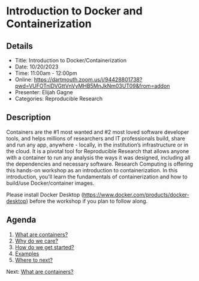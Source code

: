 # Introduction to Docker and Containerization

## Details

- Title: Introduction to Docker/Containerization
- Date: 10/20/2023
- Time: 11:00am - 12:00pm
- Online: https://dartmouth.zoom.us/j/94428801738?pwd=VUFOTnlDVGttVnVyMHB5MnJkNm03UT09&from=addon
- Presenter: Elijah Gagne
- Categories: Reproducible Research

## Description

Containers are the #1 most wanted and #2 most loved software developer tools, and helps millions of researchers and IT professionals build, share and run any app, anywhere - locally, in the institution’s infrastructure or in the cloud. It is a pivotal tool for Reproducible Research that allows anyone with a container to run any analysis the ways it was designed, including all the dependencies and necessary software.  Research Computing is offering this hands-on workshop as an introduction to containerization. In this introduction, you'll learn the fundamentals of containerization and how to build/use Docker/container images.

Please install Docker Desktop (https://www.docker.com/products/docker-desktop) before the workshop if you plan to follow along.

## Agenda

1. [What are containers?](1-what-are-containers.md)
2. [Why do we care?](2-why-do-we-care.md)
3. [How do we get started?](3-how-do-we-get-started.md)
4. [Examples](4-examples.md)
5. [Where to next?](5-where-to-next.md)

Next: [What are containers?](1-what-are-containers.md)
